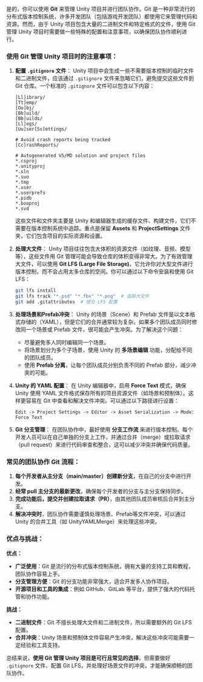 是的，你可以使用 **Git** 来管理 Unity 项目并进行团队协作。Git 是一种非常流行的分布式版本控制系统，许多开发团队（包括游戏开发团队）都使用它来管理代码和资源。然而，由于 Unity 项目包含大量的二进制文件和特定格式的文件，使用 Git 管理 Unity 项目时需要做一些特殊的配置和注意事项，以确保团队协作顺利进行。

### 使用 Git 管理 Unity 项目时的注意事项：

1. **配置 `.gitignore` 文件**：
   Unity 项目中会生成一些不需要版本控制的临时文件和二进制文件，应该通过 `.gitignore` 文件来忽略它们，避免提交这些文件到 Git 仓库。一个标准的 `.gitignore` 文件可以包含以下内容：

   ```plaintext
   [Ll]ibrary/
   [Tt]emp/
   [Oo]bj/
   [Bb]uild/
   [Bb]uilds/
   [Ll]ogs/
   [Uu]ser[Ss]ettings/

   # Avoid crash reports being tracked
   [Cc]rashReports/

   # Autogenerated VS/MD solution and project files
   *.csproj
   *.unityproj
   *.sln
   *.suo
   *.tmp
   *.user
   *.userprefs
   *.pidb
   *.booproj
   *.svd
   ```

   这些文件和文件夹主要是 Unity 和编辑器生成的缓存文件、构建文件，它们不需要在版本控制系统中追踪。重点是保留 **Assets** 和 **ProjectSettings** 文件夹，它们包含项目的实际资源和设置。

2. **处理大文件**：
   Unity 项目往往包含大体积的资源文件（如纹理、音频、模型等），这些文件用 Git 管理可能会导致仓库的体积变得非常大。为了有效管理大文件，可以使用 **Git LFS (Large File Storage)**，它允许你对大型文件进行版本控制，而不会占用太多仓库的空间。你可以通过以下命令安装和使用 Git LFS：

   ```bash
   git lfs install
   git lfs track "*.psd" "*.fbx" "*.png"  # 追踪大文件
   git add .gitattributes  # 提交 LFS 配置
   ```

3. **处理场景和Prefab冲突**：
   Unity 的场景（Scene）和 Prefab 文件是以文本格式存储的（YAML），但是它们的合并通常较为复杂。如果多个团队成员同时修改同一个场景或 Prefab 文件，很可能会产生冲突。为了解决这个问题：

   - 尽量避免多人同时编辑同一个场景。
   - 将场景划分为多个子场景，使用 Unity 的 **多场景编辑** 功能，分配给不同的团队成员。
   - 使用 **Prefab 分离**，让每个团队成员分别负责不同的 Prefab 部分，减少冲突的可能。

4. **Unity 的 YAML 配置**：
   在 Unity 编辑器中，启用 **Force Text** 模式，确保 Unity 使用 YAML 文件格式保存所有的项目资源文件（如场景和预制体）。这样更容易在 Git 中查看和解决文件冲突。可以通过以下路径进行设置：
   
   `Edit -> Project Settings -> Editor -> Asset Serialization -> Mode: Force Text`

5. **Git 分支管理**：
   在团队协作中，最好使用 **分支工作流** 来进行版本控制。每个开发人员可以在自己单独的分支上工作，并通过合并（merge）或拉取请求（pull request）来进行代码审查和整合，这可以减少冲突并确保代码质量。

### 常见的团队协作 Git 流程：

1. **每个开发者从主分支（main/master）创建新分支**，在自己的分支中进行开发。
2. **经常 pull 主分支的最新更改**，确保每个开发者的分支与主分支保持同步。
3. **完成功能后，提交并创建拉取请求（PR）**，由其他团队成员审核后合并到主分支。
4. **解决冲突时**，团队协作需要谨慎处理场景、Prefab等文件冲突，可以通过 Unity 的合并工具（如 UnityYAMLMerge）来处理这些冲突。

### 优点与挑战：

**优点：**
- **广泛使用**：Git 是流行的分布式版本控制系统，拥有大量的支持工具和教程，团队协作容易上手。
- **分支管理方便**：Git 的分支功能非常强大，适合开发多人协作项目。
- **开源项目和工具的集成**：例如 GitHub、GitLab 等平台，提供了强大的代码托管和协作功能。

**挑战：**
- **二进制文件**：Git 不擅长处理大文件和二进制文件，所以需要额外的 Git LFS 配置。
- **合并冲突**：Unity 场景和预制体文件容易产生冲突，解决这些冲突可能需要一定经验和工具支持。

总结来说，**使用 Git 管理 Unity 项目是可行且常见的选择**，但需要做好 `.gitignore` 文件、配置 Git LFS，并处理好场景文件的冲突，才能确保顺畅的团队协作。